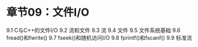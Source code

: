 # 章节09：文件I/O

9.1 C与C++的文件I/O
9.2 流和文件
9.3 流
9.4 文件
9.5 文件系统基础
9.6 fread()和fwrite()
9.7 fseek()和随机访问I/O
9.8 fprintf()和fscanf()
9.9 标准流